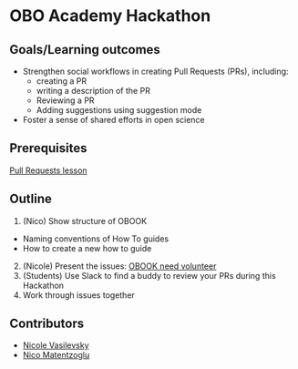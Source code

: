 # OBO Academy Hackathon

## Goals/Learning outcomes

- Strengthen social workflows in creating Pull Requests (PRs), including:
    - creating a PR
    - writing a description of the PR
    - Reviewing a PR
    - Adding suggestions using suggestion mode
- Foster a sense of shared efforts in open science 

## Prerequisites

[Pull Requests lesson](../tutorial/pull-requests.md)

## Outline

1. (Nico) Show structure of OBOOK
  - Naming conventions of How To guides
  - How to create a new how to guide
2. (Nicole) Present the issues: [OBOOK need volunteer](https://github.com/OBOAcademy/obook/issues?q=is%3Aissue+is%3Aopen+label%3Aneed-volunteer)
3. (Students) Use Slack to find a buddy to review your PRs during this Hackathon
4. Work through issues together

## Contributors

- [Nicole Vasilevsky](https://orcid.org/0000-0001-5208-3432)
- [Nico Matentzoglu](https://orcid.org/0000-0002-7356-1779)
